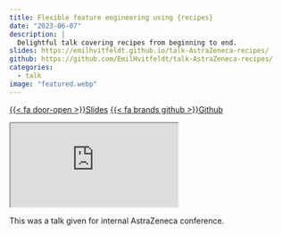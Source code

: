 ```yaml
---
title: Flexible feature engineering using {recipes}
date: "2023-06-07"
description: |
  Delightful talk covering recipes from beginning to end.
slides: https://emilhvitfeldt.github.io/talk-AstraZeneca-recipes/
github: https://github.com/EmilHvitfeldt/talk-AstraZeneca-recipes/
categories:
  - talk
image: "featured.webp"
---
```






<a href="https://emilhvitfeldt.github.io/talk-AstraZeneca-recipes/" class="listing-slides btn-links">{{< fa door-open >}}Slides<a>
<a href="https://github.com/EmilHvitfeldt/talk-AstraZeneca-recipes/" class="listing-github btn-links">{{< fa brands github >}}Github<a>
      
<iframe class="slide-deck" src="https://emilhvitfeldt.github.io/talk-AstraZeneca-recipes/"></iframe>
        

This was a talk given for internal AstraZeneca conference.
